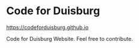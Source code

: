 # Code for Duisburg

https://codeforduisburg.github.io

Code for Duisburg Website. Feel free to contribute.
